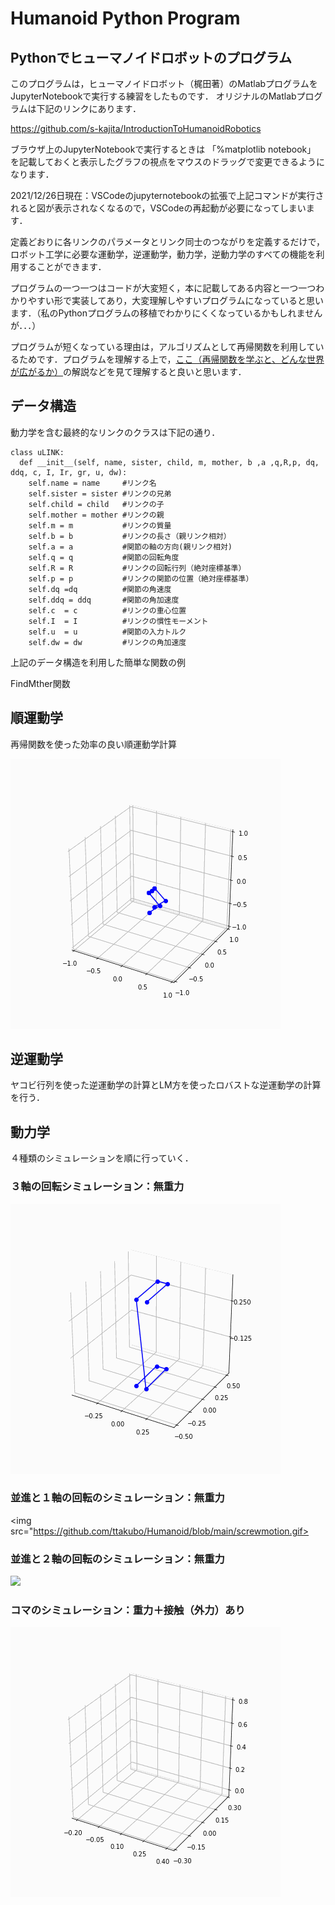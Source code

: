 # Humanoid Python Program
## Pythonでヒューマノイドロボットのプログラム
このプログラムは，ヒューマノイドロボット（梶田著）のMatlabプログラムをJupyterNotebookで実行する練習をしたものです．
オリジナルのMatlabプログラムは下記のリンクにあります．

<a href ="https://github.com/s-kajita/IntroductionToHumanoidRobotics">https://github.com/s-kajita/IntroductionToHumanoidRobotics</a>

ブラウザ上のJupyterNotebookで実行するときは
「%matplotlib notebook」
を記載しておくと表示したグラフの視点をマウスのドラッグで変更できるようになります．

2021/12/26日現在：VSCodeのjupyternotebookの拡張で上記コマンドが実行されると図が表示されなくなるので，VSCodeの再起動が必要になってしまいます．

定義どおりに各リンクのパラメータとリンク同士のつながりを定義するだけで，ロボット工学に必要な運動学，逆運動学，動力学，逆動力学のすべての機能を利用することができます．

プログラムの一つ一つはコードが大変短く，本に記載してある内容と一つ一つわかりやすい形で実装してあり，大変理解しやすいプログラムになっていると思います．（私のPythonプログラムの移植でわかりにくくなっているかもしれませんが．．．）

プログラムが短くなっている理由は，アルゴリズムとして再帰関数を利用しているためです．プログラムを理解する上で，<a href ="https://qiita.com/drken/items/23a4f604fa3f505dd5ad">ここ（再帰関数を学ぶと、どんな世界が広がるか）</a>の解説などを見て理解すると良いと思います．


## データ構造
動力学を含む最終的なリンクのクラスは下記の通り．
```python:uLINK class
class uLINK:
  def __init__(self, name, sister, child, m, mother, b ,a ,q,R,p, dq, ddq, c, I, Ir, gr, u, dw):
    self.name = name     #リンク名
    self.sister = sister #リンクの兄弟
    self.child = child   #リンクの子
    self.mother = mother #リンクの親
    self.m = m           #リンクの質量
    self.b = b           #リンクの長さ（親リンク相対）
    self.a = a           #関節の軸の方向(親リンク相対)
    self.q = q           #関節の回転角度
    self.R = R           #リンクの回転行列（絶対座標基準）
    self.p = p           #リンクの関節の位置（絶対座標基準）
    self.dq =dq          #関節の角速度
    self.ddq = ddq       #関節の角加速度
    self.c  = c          #リンクの重心位置
    self.I  = I          #リンクの慣性モーメント
    self.u  = u          #関節の入力トルク
    self.dw = dw         #リンクの角加速度
```
上記のデータ構造を利用した簡単な関数の例

FindMther関数


## 順運動学

再帰関数を使った効率の良い順運動学計算

<img src="https://github.com/ttakubo/Humanoid/blob/main/anim.gif">


## 逆運動学

ヤコビ行列を使った逆運動学の計算とLM方を使ったロバストな逆運動学の計算を行う．

## 動力学

４種類のシミュレーションを順に行っていく．

### ３軸の回転シミュレーション：無重力

<img src="https://github.com/ttakubo/Humanoid/blob/main/rotate.gif">

### 並進と１軸の回転のシミュレーション：無重力

<img src="https://github.com/ttakubo/Humanoid/blob/main/screwmotion.gif>

### 並進と２軸の回転のシミュレーション：無重力

<img src="https://github.com/ttakubo/Humanoid/blob/main/rigidbody_fly.gif">

### コマのシミュレーション：重力＋接触（外力）あり

<img src="https://github.com/ttakubo/Humanoid/blob/main/top_anim.gif">
